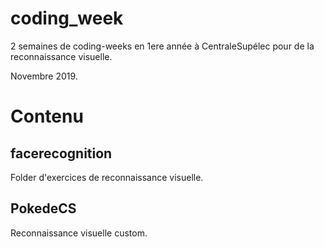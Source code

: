 # coding_week

2 semaines de coding-weeks en 1ere année à CentraleSupélec pour de la reconnaissance visuelle.

Novembre 2019.

# Contenu

## facerecognition

Folder d'exercices de reconnaissance visuelle.

## PokedeCS

Reconnaissance visuelle custom.
